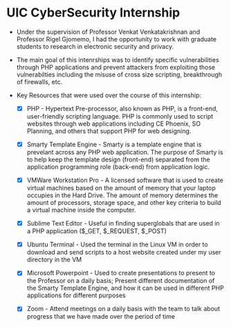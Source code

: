# UIC CyberSecurity Internship

- Under the supervision of Professor Venkat Venkatakrishnan and Professor Rigel Gjomemo, I had the opportunity to work with graduate students to research in electronic security and privacy.

- The main goal of this intenrships was to identify specific vulnerabilities through PHP applications and prevent attackers from exploiting those vulnerabilties including the misuse of cross size scripting, breakthrough of firewalls, etc.

- Key Resources that were used over the course of this internship:

  - [x] PHP - Hypertext Pre-processor, also known as PHP, is a front-end, user-friendly scripting language. PHP is commonly used to script websites through web applications including CE Phoenix, SO Planning, and others that support PHP for web designing.
  
  - [x] Smarty Template Engine - Smarty is a template engine that is prevelant across any PHP web application. The purpose of Smarty is to help keep the template design (front-end) separated from the application programming role (back-end) from application logic.
  
  - [x] VMWare Workstation Pro - A licensed software that is used to create virtual machines based on the amount of memory that your laptop occupies in the Hard Drive. The amount of memory determines the amount of processors, storage space, and other key criteria to build a virtual machine inside the computer.
  
  - [x] Sublime Text Editor - Useful in finding superglobals that are used in a PHP application ($_GET, $_REQUEST, $_POST)
  
  - [x] Ubuntu Terminal - Used the terminal in the Linux VM in order to download and send scripts to a host website created under my user directory in the VM
  
  - [x] Microsoft Powerpoint - Used to create presentations to present to the Professor on a daily basis; Present different documentation of the Smarty Template Engine, and how it can be used in different PHP applications for different purposes
  
  - [x] Zoom - Attend meetings on a daily basis with the team to talk about progress that we have made over the period of time

